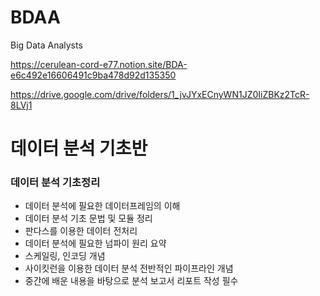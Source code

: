 # BDAA
Big Data Analysts

https://cerulean-cord-e77.notion.site/BDA-e6c492e16606491c9ba478d92d135350

https://drive.google.com/drive/folders/1_jvJYxECnyWN1JZ0IiZBKz2TcR-8LVj1


# 데이터 분석 기초반

### 데이터 분석 기초정리

- 데이터 분석에 필요한 데이터프레임의 이해
- 데이터 분석 기초 문법 및 모듈 정리
- 판다스를 이용한 데이터 전처리
- 데이터 분석에 필요한 넘파이 원리 요약
- 스케일링, 인코딩 개념
- 사이킷런을 이용한 데이터 분석 전반적인 파이프라인 개념
- 중간에 배운 내용을 바탕으로 분석 보고서 리포트 작성 필수


